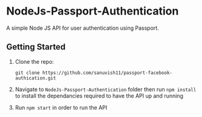 # NodeJs-Passport-Authentication
A simple Node JS API for user authentication using Passport.

## Getting Started
1. Clone the repo:

       git clone https://github.com/sanuvish11/passport-facebook-authication.git

2. Navigate to `NodeJs-Passport-Authentication` folder then run `npm install` to install the dependancies required to have the API up and running

3. Run `npm start` in order to run the API


